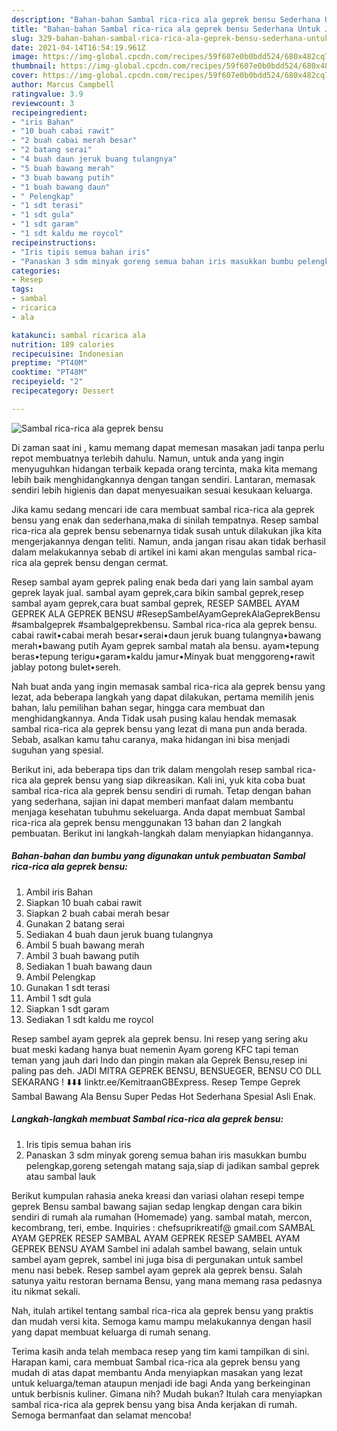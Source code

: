 ```yaml
---
description: "Bahan-bahan Sambal rica-rica ala geprek bensu Sederhana Untuk Jualan"
title: "Bahan-bahan Sambal rica-rica ala geprek bensu Sederhana Untuk Jualan"
slug: 329-bahan-bahan-sambal-rica-rica-ala-geprek-bensu-sederhana-untuk-jualan
date: 2021-04-14T16:54:19.961Z
image: https://img-global.cpcdn.com/recipes/59f607e0b0bdd524/680x482cq70/sambal-rica-rica-ala-geprek-bensu-foto-resep-utama.jpg
thumbnail: https://img-global.cpcdn.com/recipes/59f607e0b0bdd524/680x482cq70/sambal-rica-rica-ala-geprek-bensu-foto-resep-utama.jpg
cover: https://img-global.cpcdn.com/recipes/59f607e0b0bdd524/680x482cq70/sambal-rica-rica-ala-geprek-bensu-foto-resep-utama.jpg
author: Marcus Campbell
ratingvalue: 3.9
reviewcount: 3
recipeingredient:
- "iris Bahan"
- "10 buah cabai rawit"
- "2 buah cabai merah besar"
- "2 batang serai"
- "4 buah daun jeruk buang tulangnya"
- "5 buah bawang merah"
- "3 buah bawang putih"
- "1 buah bawang daun"
- " Pelengkap"
- "1 sdt terasi"
- "1 sdt gula"
- "1 sdt garam"
- "1 sdt kaldu me roycol"
recipeinstructions:
- "Iris tipis semua bahan iris"
- "Panaskan 3 sdm minyak goreng semua bahan iris masukkan bumbu pelengkap,goreng setengah matang saja,siap di jadikan sambal geprek atau sambal lauk"
categories:
- Resep
tags:
- sambal
- ricarica
- ala

katakunci: sambal ricarica ala 
nutrition: 189 calories
recipecuisine: Indonesian
preptime: "PT40M"
cooktime: "PT48M"
recipeyield: "2"
recipecategory: Dessert

---
```



![Sambal rica-rica ala geprek bensu](https://img-global.cpcdn.com/recipes/59f607e0b0bdd524/680x482cq70/sambal-rica-rica-ala-geprek-bensu-foto-resep-utama.jpg)

Di zaman  saat ini , kamu memang dapat memesan masakan jadi tanpa perlu repot membuatnya terlebih dahulu. Namun, untuk anda yang ingin menyuguhkan hidangan terbaik kepada orang tercinta, maka kita memang lebih baik menghidangkannya dengan tangan sendiri. Lantaran, memasak sendiri lebih higienis dan dapat menyesuaikan sesuai kesukaan keluarga.

Jika kamu sedang mencari ide cara membuat sambal rica-rica ala geprek bensu yang enak dan sederhana,maka di sinilah tempatnya. Resep sambal rica-rica ala geprek bensu  sebenarnya tidak susah untuk dilakukan jika kita mengerjakannya dengan teliti. Namun, anda jangan risau akan tidak berhasil dalam melakukannya 
sebab di artikel ini kami akan mengulas sambal rica-rica ala geprek bensu dengan cermat.  

Resep sambal ayam geprek paling enak beda dari yang lain sambal ayam geprek layak jual. sambal ayam geprek,cara bikin sambal geprek,resep sambal ayam geprek,cara buat sambal geprek, RESEP SAMBEL AYAM GEPREK ALA GEPREK BENSU #ResepSambelAyamGeprekAlaGeprekBensu #sambalgeprek #sambalgeprekbensu. Sambal rica-rica ala geprek bensu. cabai rawit•cabai merah besar•serai•daun jeruk buang tulangnya•bawang merah•bawang putih Ayam geprek sambal matah ala bensu. ayam•tepung beras•tepung terigu•garam•kaldu jamur•Minyak buat menggoreng•rawit jablay potong bulet•sereh.

Nah buat anda yang ingin memasak sambal rica-rica ala geprek bensu yang lezat, ada beberapa langkah yang dapat dilakukan, pertama memilih jenis bahan, lalu pemilihan bahan segar, hingga cara membuat dan menghidangkannya. Anda Tidak usah pusing kalau hendak memasak sambal rica-rica ala geprek bensu yang lezat di mana pun anda berada. Sebab, asalkan kamu  tahu caranya, maka hidangan ini bisa menjadi suguhan yang spesial.

Berikut ini, ada beberapa tips dan trik dalam mengolah resep sambal rica-rica ala geprek bensu yang siap dikreasikan. Kali ini, yuk kita coba buat sambal rica-rica ala geprek bensu sendiri di rumah. Tetap dengan bahan yang sederhana, sajian ini dapat memberi manfaat dalam membantu menjaga kesehatan tubuhmu sekeluarga. Anda dapat membuat Sambal rica-rica ala geprek bensu menggunakan 13 bahan dan 2 langkah pembuatan. Berikut ini langkah-langkah dalam menyiapkan hidangannya.

<!--inarticleads1-->

##### Bahan-bahan dan bumbu yang digunakan untuk pembuatan Sambal rica-rica ala geprek bensu:

1. Ambil iris Bahan
1. Siapkan 10 buah cabai rawit
1. Siapkan 2 buah cabai merah besar
1. Gunakan 2 batang serai
1. Sediakan 4 buah daun jeruk buang tulangnya
1. Ambil 5 buah bawang merah
1. Ambil 3 buah bawang putih
1. Sediakan 1 buah bawang daun
1. Ambil  Pelengkap
1. Gunakan 1 sdt terasi
1. Ambil 1 sdt gula
1. Siapkan 1 sdt garam
1. Sediakan 1 sdt kaldu me roycol


Resep sambel ayam geprek ala geprek bensu. Ini resep yang sering aku buat meski kadang hanya buat nemenin Ayam goreng KFC tapi teman teman yang jauh dari Indo dan pingin makan ala Geprek Bensu,resep ini paling pas deh. JADI MITRA GEPREK BENSU, BENSUEGER, BENSU CO DLL SEKARANG ! ⬇️⬇️⬇️ linktr.ee/KemitraanGBExpress. Resep Tempe Geprek Sambal Bawang Ala Bensu Super Pedas Hot Sederhana Spesial Asli Enak. 

<!--inarticleads2-->

##### Langkah-langkah membuat Sambal rica-rica ala geprek bensu:

1. Iris tipis semua bahan iris
1. Panaskan 3 sdm minyak goreng semua bahan iris masukkan bumbu pelengkap,goreng setengah matang saja,siap di jadikan sambal geprek atau sambal lauk


Berikut kumpulan rahasia aneka kreasi dan variasi olahan resepi tempe geprek Bensu sambal bawang sajian sedap lengkap dengan cara bikin sendiri di rumah ala rumahan (Homemade) yang. sambal matah, mercon, kecombrang, teri, embe. Inquiries : chefsuprikreatif@ gmail.com SAMBAL AYAM GEPREK RESEP SAMBAL AYAM GEPREK RESEP SAMBEL AYAM GEPREK BENSU AYAM Sambel ini adalah sambel bawang, selain untuk sambel ayam geprek, sambel ini juga bisa di pergunakan untuk sambel menu nasi bebek. Resep sambel ayam geprek ala geprek bensu. Salah satunya yaitu restoran bernama Bensu, yang mana memang rasa pedasnya itu nikmat sekali. 

Nah, itulah artikel tentang  sambal rica-rica ala geprek bensu  yang praktis dan mudah versi kita. Semoga kamu mampu melakukannya dengan hasil yang dapat membuat keluarga di rumah senang. 

Terima kasih anda telah membaca resep yang tim kami tampilkan di sini. Harapan kami, cara membuat  Sambal rica-rica ala geprek bensu yang mudah di atas dapat membantu Anda menyiapkan masakan yang lezat untuk keluarga/teman ataupun menjadi ide bagi Anda yang berkeinginan untuk berbisnis kuliner. Gimana nih? Mudah bukan? Itulah cara menyiapkan sambal rica-rica ala geprek bensu yang bisa Anda kerjakan di rumah. Semoga bermanfaat dan selamat mencoba!

